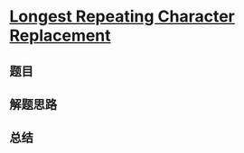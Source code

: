 # [Longest Repeating Character Replacement](https://leetcode.com/problems/longest-repeating-character-replacement/)
## 题目


## 解题思路


## 总结


